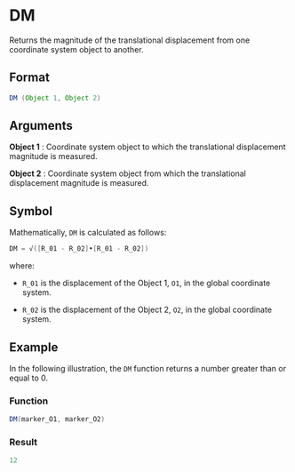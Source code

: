 # DM

Returns the magnitude of the translational displacement from one coordinate system object to another.

## Format
```java
DM (Object 1, Object 2)

```
## Arguments

 



**Object 1**
: Coordinate system object to which the translational displacement magnitude is measured.


**Object 2** 
: Coordinate system object from which the translational displacement magnitude is measured.


## Symbol
Mathematically, `DM` is calculated as follows:
```java
DM = √([R_01 - R_02]•[R_01 - R_02])
```
where:

* `R_01` is the displacement of the Object 1, `O1`, in the global coordinate system.

* `R_02` is the displacement of the Object 2, `O2`, in the global coordinate system.

## Example

In the following illustration, the `DM` function returns a number greater than or equal to 0.

 

### Function  
```java
DM(marker_O1, marker_O2)
```

### Result  
```java
12
```

